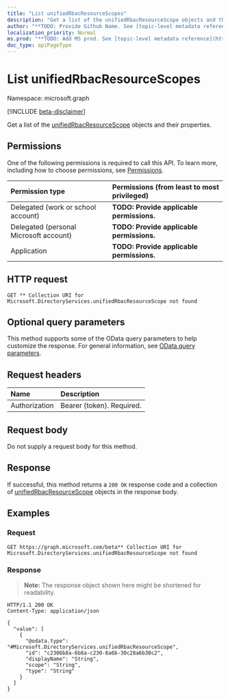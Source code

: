 ```yaml
---
title: "List unifiedRbacResourceScopes"
description: "Get a list of the unifiedRbacResourceScope objects and their properties."
author: "**TODO: Provide Github Name. See [topic-level metadata reference](https://msgo.azurewebsites.net/add/document/guidelines/metadata.html#topic-level-metadata)**"
localization_priority: Normal
ms.prod: "**TODO: Add MS prod. See [topic-level metadata reference](https://msgo.azurewebsites.net/add/document/guidelines/metadata.html#topic-level-metadata)**"
doc_type: apiPageType
---
```


# List unifiedRbacResourceScopes
Namespace: microsoft.graph

[!INCLUDE [beta-disclaimer](../../includes/beta-disclaimer.md)]

Get a list of the [unifiedRbacResourceScope](../resources/unifiedrbacresourcescope.md) objects and their properties.

## Permissions
One of the following permissions is required to call this API. To learn more, including how to choose permissions, see [Permissions](/graph/permissions-reference).

|Permission type|Permissions (from least to most privileged)|
|:---|:---|
|Delegated (work or school account)|**TODO: Provide applicable permissions.**|
|Delegated (personal Microsoft account)|**TODO: Provide applicable permissions.**|
|Application|**TODO: Provide applicable permissions.**|

## HTTP request

<!-- {
  "blockType": "ignored"
}
-->
``` http
GET ** Collection URI for Microsoft.DirectoryServices.unifiedRbacResourceScope not found
```

## Optional query parameters
This method supports some of the OData query parameters to help customize the response. For general information, see [OData query parameters](/graph/query-parameters).

## Request headers
|Name|Description|
|:---|:---|
|Authorization|Bearer {token}. Required.|

## Request body
Do not supply a request body for this method.

## Response

If successful, this method returns a `200 OK` response code and a collection of [unifiedRbacResourceScope](../resources/unifiedrbacresourcescope.md) objects in the response body.

## Examples

### Request
<!-- {
  "blockType": "request",
  "name": "list_unifiedrbacresourcescope"
}
-->
``` http
GET https://graph.microsoft.com/beta** Collection URI for Microsoft.DirectoryServices.unifiedRbacResourceScope not found
```


### Response
>**Note:** The response object shown here might be shortened for readability.
<!-- {
  "blockType": "response",
  "truncated": true,
  "@odata.type": "Collection(Microsoft.DirectoryServices.unifiedRbacResourceScope)"
}
-->
``` http
HTTP/1.1 200 OK
Content-Type: application/json

{
  "value": [
    {
      "@odata.type": "#Microsoft.DirectoryServices.unifiedRbacResourceScope",
      "id": "c2306b8a-6b8a-c230-8a6b-30c28a6b30c2",
      "displayName": "String",
      "scope": "String",
      "type": "String"
    }
  ]
}
```


